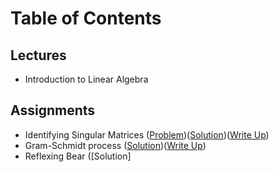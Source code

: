 # Table of Contents
## Lectures
- Introduction to Linear Algebra

## Assignments
- Identifying Singular Matrices ([Problem](https://github.com/jessxphil/machine-learning-linear-algebra/tree/master/assignment-1))([Solution](https://github.com/jessxphil/machine-learning-linear-algebra/tree/master/assignment-1))([Write Up](https://medium.com/@jessxphil))
- Gram-Schmidt process ([Solution](https://github.com/jessxphil/machine-learning-linear-algebra/tree/master/assignment-2))([Write Up](https://medium.com/@jessxphil))
- Reflexing Bear ([Solution]

